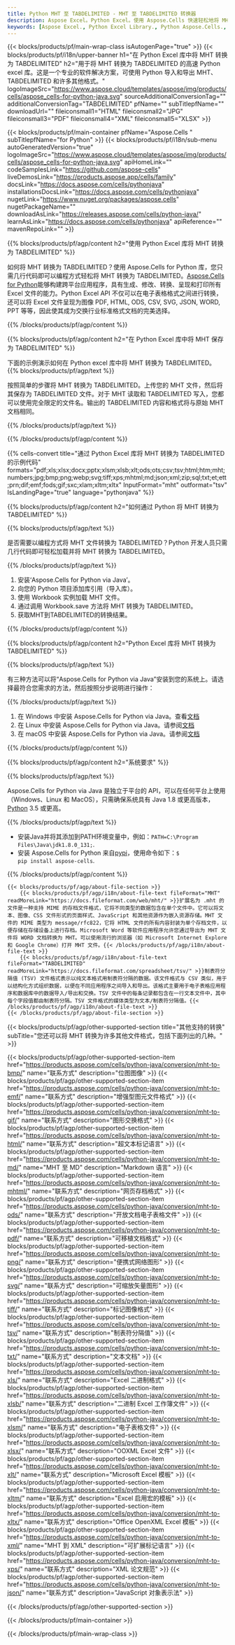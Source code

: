 ```yaml
---
title: Python MHT 至 TABDELIMITED - MHT 至 TABDELIMITED 转换器
description: Aspose Excel。Python Excel。使用 Aspose.Cells 快速轻松地将 MHT 转换为 TABDELIMITED。Python 将 MHT 转换为 TABDELIMITED。Python 将 MHT 保存为 TABDELIMITED。使用 Python Excel 库将 MHT 保存为 TABDELIMITED。
keywords: [Aspose Excel., Python Excel Library., Python Aspose.Cells., Convert MHT to TABDELIMITED in Python Excel Library., Save MHT to TABDELIMITED using Python Excel Library., Python MHT to TABDELIMITED saveformat., MHT to TABDELIMITED Converter., Python Save MHT as TABDELIMITED]
---
```

{{< blocks/products/pf/main-wrap-class isAutogenPage="true" >}}
{{< blocks/products/pf/i18n/upper-banner h1="在 Python Excel 库中将 MHT 转换为 TABDELIMITED" h2="用于将 MHT 转换为 TABDELIMITED 的高速 Python excel 库。这是一个专业的软件解决方案，可使用 Python 导入和导出 MHT、TABDELIMITED 和许多其他格式。" logoImageSrc="https://www.aspose.cloud/templates/aspose/img/products/cells/aspose_cells-for-python-java.svg" sourceAdditionalConversionTag="" additionalConversionTag="TABDELIMITED" pfName="" subTitlepfName="" downloadUrl="" fileiconsmall1="HTML" fileiconsmall2="JPG" fileiconsmall3="PDF" fileiconsmall4="XML" fileiconsmall5="XLSX" >}}

{{< blocks/products/pf/main-container pfName="Aspose.Cells " subTitlepfName="for Python" >}}
{{< blocks/products/pf/i18n/sub-menu autoGeneratedVersion="true" logoImageSrc="https://www.aspose.cloud/templates/aspose/img/products/cells/aspose_cells-for-python-java.svg" apiHomeLink="" codeSamplesLink="https://github.com/aspose-cells" liveDemosLink="https://products.aspose.app/cells/family" docsLink="https://docs.aspose.com/cells/pythonjava" installationsDocsLink="https://docs.aspose.com/cells/pythonjava" nugetLink="https://www.nuget.org/packages/aspose.cells" nugetPackageName="" downloadAsLink="https://releases.aspose.com/cells/python-java/" learnAsLink="https://docs.aspose.com/cells/pythonjava" apiReference="" mavenRepoLink="" >}}


{{% blocks/products/pf/agp/content h2="使用 Python Excel 库将 MHT 转换为 TABDELIMITED" %}}

如何将 MHT 转换为 TABDELIMITED？使用 Aspose.Cells for Python 库，您只需几行代码即可以编程方式轻松将 MHT 转换为 TABDELIMITED。[Aspose.Cells for Python](https://pypi.org/project/aspose-cells)能够构建跨平台应用程序，具有生成、修改、转换、呈现和打印所有 Excel 文件的能力。Python Excel API 不仅可以在电子表格格式之间进行转换，还可以将 Excel 文件呈现为图像 PDF, HTML, ODS, CSV, SVG, JSON, WORD, PPT 等等，因此使其成为交换行业标准格式文档的完美选择。
 
{{% /blocks/products/pf/agp/content %}}

{{% blocks/products/pf/agp/content h2="在 Python Excel 库中将 MHT 保存为 TABDELIMITED" %}}

下面的示例演示如何在 Python excel 库中将 MHT 转换为 TABDELIMITED。
{{% blocks/products/pf/agp/text %}}

按照简单的步骤将 MHT 转换为 TABDELIMITED。上传您的 MHT 文件，然后将其保存为 TABDELIMITED 文件。对于 MHT 读取和 TABDELIMITED 写入，您都可以使用完全限定的文件名。输出的 TABDELIMITED 内容和格式将与原始 MHT 文档相同。

{{% /blocks/products/pf/agp/text %}}

{{% /blocks/products/pf/agp/content %}}

{{% cells-convert title="通过 Python Excel 库将 MHT 转换为 TABDELIMITED 的示例代码" formats="pdf;xls;xlsx;docx;pptx;xlsm;xlsb;xlt;ods;ots;csv;tsv;html;htm;mht;numbers;jpg;bmp;png;webp;svg;tiff;xps;mhtml;md;json;xml;zip;sql;txt;et;ett;prn;dif;emf;fods;gif;sxc;xlam;xltm;xltx" InputFormat="mht" outformat="tsv" IsLandingPage="true" language="pythonjava" %}}

{{% blocks/products/pf/agp/content h2="如何通过 Python 将 MHT 转换为 TABDELIMITED" %}}

{{% blocks/products/pf/agp/text %}}

是否需要以编程方式将 MHT 文件转换为 TABDELIMITED？Python 开发人员只需几行代码即可轻松加载并将 MHT 转换为 TABDELIMITED。

{{% /blocks/products/pf/agp/text %}}

1. 安装‘Aspose.Cells for Python via Java’。
1. 向您的 Python 项目添加库引用（导入库）。
1. 使用 Workbook 实例加载 MHT 文件。
1. 通过调用 Workbook.save 方法将 MHT 转换为 TABDELIMITED。
1. 获取MHT到TABDELIMITED的转换结果。

{{% /blocks/products/pf/agp/content %}}

{{% blocks/products/pf/agp/content h2="Python Excel 库将 MHT 转换为 TABDELIMITED" %}}

{{% blocks/products/pf/agp/text %}}

有三种方法可以将“Aspose.Cells for Python via Java”安装到您的系统上。请选择最符合您需求的方法，然后按照分步说明进行操作：

{{% /blocks/products/pf/agp/text %}}

1. 在 Windows 中安装 Aspose.Cells for Python via Java。查看[文档](https://docs.aspose.com/cells/python-java/getting-started/#windows)
1. 在 Linux 中安装 Aspose.Cells for Python via Java。请参阅[文档](https://docs.aspose.com/cells/python-java/getting-started/#linux)
1. 在 macOS 中安装 Aspose.Cells for Python via Java。请参阅[文档](https://docs.aspose.com/cells/python-java/getting-started/#macos)

{{% /blocks/products/pf/agp/content %}}

{{% blocks/products/pf/agp/content h2="系统要求" %}}

{{% blocks/products/pf/agp/text %}}

Aspose.Cells for Python via Java 是独立于平台的 API，可以在任何平台上使用（Windows、Linux 和 MacOS），只需确保系统具有 Java 1.8 或更高版本，[Python](https://www.python.org/downloads/) 3.5 或更高。
 
{{% /blocks/products/pf/agp/text %}}

- 安装Java并将其添加到PATH环境变量中，例如：<code>PATH=C:\Program Files\Java\jdk1.8.0_131;</code>.
- 安装 Aspose.Cells for Python 来自<a href="https://pypi.org/project/aspose-cells/">pypi</a>，使用命令如下：<code>$ pip install aspose-cells</code>.

{{% /blocks/products/pf/agp/content %}}

<!-- aboutfile Starts -->
    {{< blocks/products/pf/agp/about-file-section >}}
        {{< blocks/products/pf/agp/i18n/about-file-text fileFormat="MHT" readMoreLink="https://docs.fileformat.com/web/mht/" >}}扩展名为 .mht 的文件是一种支持 MIME 的存档文件格式，它将不同类型的数据包含在单个文件中。它可以将文本、图像、CSS 文件形式的页面样式、JavaScript 和其他资源作为嵌入资源存储。MHT 文件的 MIME 类型为 message/rfc822，它将 HTML 文件的所有内容封装为单个存档文件，以便存储在存储设备上进行存档。Microsoft Word 等软件应用程序允许您通过导出为 MHT 文件将 WORD 文档转换为 MHT。可以使用流行的浏览器（如 Microsoft Internet Explore 和 Google Chrome）打开 MHT 文件。{{< /blocks/products/pf/agp/i18n/about-file-text >}}
        {{< blocks/products/pf/agp/i18n/about-file-text fileFormat="TABDELIMITED" readMoreLink="https://docs.fileformat.com/spreadsheet/tsv/" >}}制表符分隔值 (TSV) 文件格式表示以纯文本格式用制表符分隔的数据。该文件格式与 CSV 类似，用于以结构化方式组织数据，以便在不同应用程序之间导入和导出。该格式主要用于电子表格应用程序和数据库中的数据导入/导出和交换。TSV 文件中的每条记录都包含在一行文本文件中，其中每个字段值都由制表符分隔。TSV 文件格式的媒体类型为文本/制表符分隔值。{{< /blocks/products/pf/agp/i18n/about-file-text >}}
    {{< /blocks/products/pf/agp/about-file-section >}}
<!-- aboutfile Ends -->

{{< blocks/products/pf/agp/other-supported-section title="其他支持的转换" subTitle="您还可以将 MHT 转换为许多其他文件格式，包括下面列出的几种。" >}}

{{< blocks/products/pf/agp/other-supported-section-item href="https://products.aspose.com/cells/python-java/conversion/mht-to-bmp/" name="联系方式" description="位图图像" >}}
{{< blocks/products/pf/agp/other-supported-section-item href="https://products.aspose.com/cells/python-java/conversion/mht-to-emf/" name="联系方式" description="增强型图元文件格式" >}}
{{< blocks/products/pf/agp/other-supported-section-item href="https://products.aspose.com/cells/python-java/conversion/mht-to-gif/" name="联系方式" description="图形交换格式" >}}
{{< blocks/products/pf/agp/other-supported-section-item href="https://products.aspose.com/cells/python-java/conversion/mht-to-html/" name="联系方式" description="超文本标记语言" >}}
{{< blocks/products/pf/agp/other-supported-section-item href="https://products.aspose.com/cells/python-java/conversion/mht-to-md/" name="MHT 至 MD" description="Markdown 语言" >}}
{{< blocks/products/pf/agp/other-supported-section-item href="https://products.aspose.com/cells/python-java/conversion/mht-to-mhtml/" name="联系方式" description="网页存档格式" >}}
{{< blocks/products/pf/agp/other-supported-section-item href="https://products.aspose.com/cells/python-java/conversion/mht-to-ods/" name="联系方式" description="开放文档电子表格文件" >}}
{{< blocks/products/pf/agp/other-supported-section-item href="https://products.aspose.com/cells/python-java/conversion/mht-to-pdf/" name="联系方式" description="可移植文档格式" >}}
{{< blocks/products/pf/agp/other-supported-section-item href="https://products.aspose.com/cells/python-java/conversion/mht-to-png/" name="联系方式" description="便携式网络图形" >}}
{{< blocks/products/pf/agp/other-supported-section-item href="https://products.aspose.com/cells/python-java/conversion/mht-to-svg/" name="联系方式" description="可缩放矢量图形" >}}
{{< blocks/products/pf/agp/other-supported-section-item href="https://products.aspose.com/cells/python-java/conversion/mht-to-tiff/" name="联系方式" description="标记图像格式" >}}
{{< blocks/products/pf/agp/other-supported-section-item href="https://products.aspose.com/cells/python-java/conversion/mht-to-tsv/" name="联系方式" description="制表符分隔值" >}}
{{< blocks/products/pf/agp/other-supported-section-item href="https://products.aspose.com/cells/python-java/conversion/mht-to-txt/" name="联系方式" description="文本文档" >}}
{{< blocks/products/pf/agp/other-supported-section-item href="https://products.aspose.com/cells/python-java/conversion/mht-to-xls/" name="联系方式" description="Excel 二进制格式" >}}
{{< blocks/products/pf/agp/other-supported-section-item href="https://products.aspose.com/cells/python-java/conversion/mht-to-xlsb/" name="联系方式" description="二进制 Excel 工作簿文件" >}}
{{< blocks/products/pf/agp/other-supported-section-item href="https://products.aspose.com/cells/python-java/conversion/mht-to-xlsm/" name="联系方式" description="电子表格文件" >}}
{{< blocks/products/pf/agp/other-supported-section-item href="https://products.aspose.com/cells/python-java/conversion/mht-to-xlsx/" name="联系方式" description="OOXML Excel 文件" >}}
{{< blocks/products/pf/agp/other-supported-section-item href="https://products.aspose.com/cells/python-java/conversion/mht-to-xlt/" name="联系方式" description="Microsoft Excel 模板" >}}
{{< blocks/products/pf/agp/other-supported-section-item href="https://products.aspose.com/cells/python-java/conversion/mht-to-xltm/" name="联系方式" description="Excel 启用宏的模板" >}}
{{< blocks/products/pf/agp/other-supported-section-item href="https://products.aspose.com/cells/python-java/conversion/mht-to-xltx/" name="联系方式" description="Office OpenXML Excel 模板" >}}
{{< blocks/products/pf/agp/other-supported-section-item href="https://products.aspose.com/cells/python-java/conversion/mht-to-xml/" name="MHT 到 XML" description="可扩展标记语言" >}}
{{< blocks/products/pf/agp/other-supported-section-item href="https://products.aspose.com/cells/python-java/conversion/mht-to-xps/" name="联系方式" description="XML 论文规范" >}}
{{< blocks/products/pf/agp/other-supported-section-item href="https://products.aspose.com/cells/python-java/conversion/mht-to-json/" name="联系方式" description="JavaScript 对象表示法" >}}

{{< /blocks/products/pf/agp/other-supported-section >}}

{{< /blocks/products/pf/main-container >}}
    
{{< /blocks/products/pf/main-wrap-class >}}
